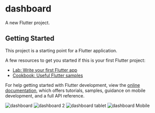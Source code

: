 # dashboard

A new Flutter project.

## Getting Started

This project is a starting point for a Flutter application.

A few resources to get you started if this is your first Flutter project:

- [Lab: Write your first Flutter app](https://docs.flutter.dev/get-started/codelab)
- [Cookbook: Useful Flutter samples](https://docs.flutter.dev/cookbook)

For help getting started with Flutter development, view the
[online documentation](https://docs.flutter.dev/), which offers tutorials,
samples, guidance on mobile development, and a full API reference.

![dashboard](https://github.com/jeankpoti/sale-marketing-dashboard/assets/23018022/56e3624c-4b10-4faf-a1e3-2e54c85902ee)
![dashboard 2](https://github.com/jeankpoti/sale-marketing-dashboard/assets/23018022/35ff6cf9-cd5d-4fed-9378-233013a725b3)
![dashboard tablet](https://github.com/jeankpoti/sale-marketing-dashboard/assets/23018022/03aea674-e774-436a-a7cc-b35a78d2d521)
![dashboard Mobile](https://github.com/jeankpoti/sale-marketing-dashboard/assets/23018022/78939d38-470f-4b0d-ae71-831f497d9af1)


